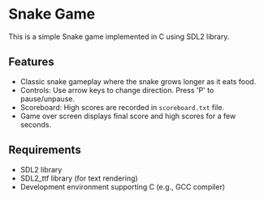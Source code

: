 # Snake Game

This is a simple Snake game implemented in C using SDL2 library.

## Features

- Classic snake gameplay where the snake grows longer as it eats food.
- Controls: Use arrow keys to change direction. Press 'P' to pause/unpause.
- Scoreboard: High scores are recorded in `scoreboard.txt` file.
- Game over screen displays final score and high scores for a few seconds.

## Requirements

- SDL2 library
- SDL2_ttf library (for text rendering)
- Development environment supporting C (e.g., GCC compiler)
